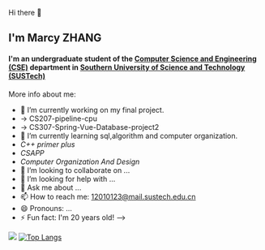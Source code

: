  Hi there 👋
## I'm Marcy ZHANG
#### I'm an undergraduate student of the [Computer Science and Engineering (CSE)](https://cse.sustech.edu.cn/) department in [Southern University of Science and Technology (SUSTech)](https://www.sustech.edu.cn/) 

More info about me:

- 🔭 I’m currently working on my final project. 
- -> CS207-pipeline-cpu 
- -> CS307-Spring-Vue-Database-project2
- 🌱 I’m currently learning sql,algorithm and computer organization.
- _C++ primer plus_ 
- _CSAPP_ 
- _Computer Organization And Design_ 
- 👯 I’m looking to collaborate on ...
- 🤔 I’m looking for help with ...
- 💬 Ask me about ...
- 📫 How to reach me: 12010123@mail.sustech.edu.cn
- 😄 Pronouns: ...
- ⚡ Fun fact: I'm 20 years old!
-->

![](https://github-readme-stats.vercel.app/api?username=MarsyCantStopCoding)
[![Top Langs](https://github-readme-stats.vercel.app/api/top-langs/?username=MarsyCantStopCoding)](https://github.com/Christmas/github-readme-stats)
